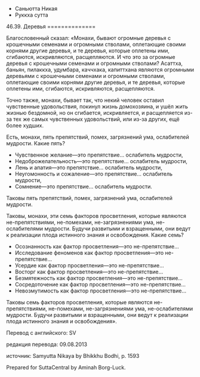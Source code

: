 









* Саньютта Никая
* Руккха сутта


46\.39\. Деревья
\=\=\=\=\=\=\=\=\=\=\=\=\=\=



Благословенный сказал: «Монахи, бывают огромные деревья с крошечными семенами и огромными стволами, оплетающие своими корнями другие деревья, и те деревья, которые оплетены ими, сгибаются, искривляются, расщепляются\. И что это за огромные деревья с крошечными семенами и огромными стволами? Асаттха, баньян, пилаккха, удумбара, каччхака, капиттхана являются огромными деревьями с крошечными семенами и огромными стволами, оплетающие своими корнями другие деревья, и те деревья, которые оплетены ими, сгибаются, искривляются, расщепляются\.


Точно также, монахи, бывает так, что некий человек оставил чувственные удовольствия, покинул жизнь домохозяина, и ушёл жить жизнью бездомной, но он сгибается, искривляется, и расщепляется из\-за тех же самых чувственных удовольствий, или из\-за других, ещё более худших\.


Есть, монахи, пять препятствий, помех, загрязнений ума, ослабителей мудрости\. Какие пять?


* Чувственное желание—это препятствие… ослабитель мудрости,
* Недоброжелательность—это препятствие… ослабитель мудрости,
* Лень и апатия—это препятствие… ослабитель мудрости,
* Неугомонность и сожаление—это препятствие… ослабитель мудрости,
* Сомнение—это препятствие… ослабитель мудрости\.


Таковы пять препятствий, помех, загрязнений ума, ослабителей мудрости\.


Таковы, монахи, эти семь факторов просветления, которые являются не\-препятствиями, не\-помехами, не\-загрязнениями ума, не\-ослабителями мудрости\. Будучи развитыми и взращенными, они ведут к реализации плода истинного знания и освобождения\. Какие семь?


* Осознанность как фактор просветления—это не\-препятствие…
* Исследование феноменов как фактор просветления—это не\-препятствие…
* Усердие как фактор просветления—это не\-препятствие…
* Восторг как фактор просветления—это не\-препятствие…
* Безмятежность как фактор просветления—это не\-препятствие…
* Сосредоточение как фактор просветления—это не\-препятствие…
* Невозмутимость как фактор просветления—это не\-препятствие…


Таковы семь факторов просветления, которые являются не\-препятствиями, не\-помехами, не\-загрязнениями ума, не\-ослабителями мудрости\. Будучи развитыми и взращенными, они ведут к реализации плода истинного знания и освобождения»\.



Перевод с английского: SV


редакция перевода: 09\.08\.2013


источник: Samyutta Nikaya by Bhikkhu Bodhi, p\. 1593


Prepared for SuttaCentral by Aminah Borg\-Luck\.






